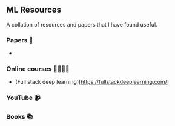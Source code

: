 ## ML Resources

A collation of resources and papers that I have found useful.

### Papers 📖

- 

### Online courses 👩‍💻🧑‍💻

- (Full stack deep learning)[https://fullstackdeeplearning.com/]

### YouTube 📹

### Books 📚

